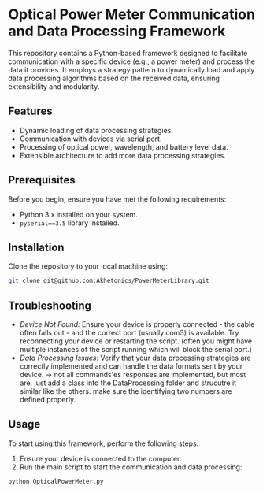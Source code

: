 # Optical Power Meter Communication and Data Processing Framework

This repository contains a Python-based framework designed to facilitate communication with a specific device (e.g., a power meter) and process the data it provides. It employs a strategy pattern to dynamically load and apply data processing algorithms based on the received data, ensuring extensibility and modularity.

## Features

- Dynamic loading of data processing strategies.
- Communication with devices via serial port.
- Processing of optical power, wavelength, and battery level data.
- Extensible architecture to add more data processing strategies.

## Prerequisites

Before you begin, ensure you have met the following requirements:

- Python 3.x installed on your system.
- `pyserial==3.5` library installed.

## Installation

Clone the repository to your local machine using:

```bash
git clone git@github.com:Akhetonics/PowerMeterLibrary.git
```
## Troubleshooting

- *Device Not Found:* Ensure your device is properly connected - the cable often falls out - and the correct port (usually com3) is available. Try reconnecting your device or restarting the script. (often you might have multiple instances of the script running which will block the serial port.)
- *Data Processing Issues:* Verify that your data processing strategies are correctly implemented and can handle the data formats sent by your device. -> not all commands'es responses are implemented, but most are. just add a class into the DataProcessing folder and strucutre it similar like the others. make sure the identifying two numbers are defined properly.

## Usage

To start using this framework, perform the following steps:

1. Ensure your device is connected to the computer.
2. Run the main script to start the communication and data processing:

```bash
python OpticalPowerMeter.py
```

